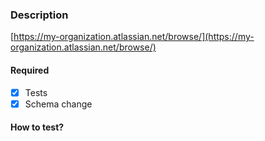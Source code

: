 ### Description

[https://my-organization.atlassian.net/browse/](https://my-organization.atlassian.net/browse/)

#### Required

- [x] Tests
- [x] Schema change

#### How to test?
